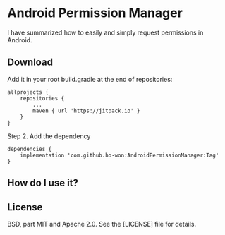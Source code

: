 Android Permission Manager
=====

I have summarized how to easily and simply request permissions in Android.


Download
--------

Add it in your root build.gradle at the end of repositories:
```
allprojects {
	repositories {
		...
		maven { url 'https://jitpack.io' }
	}
}
```

Step 2. Add the dependency
```
dependencies {
	implementation 'com.github.ho-won:AndroidPermissionManager:Tag'
}
```
  
How do I use it?
-------------------


License
-------
BSD, part MIT and Apache 2.0. See the [LICENSE] file for details.
